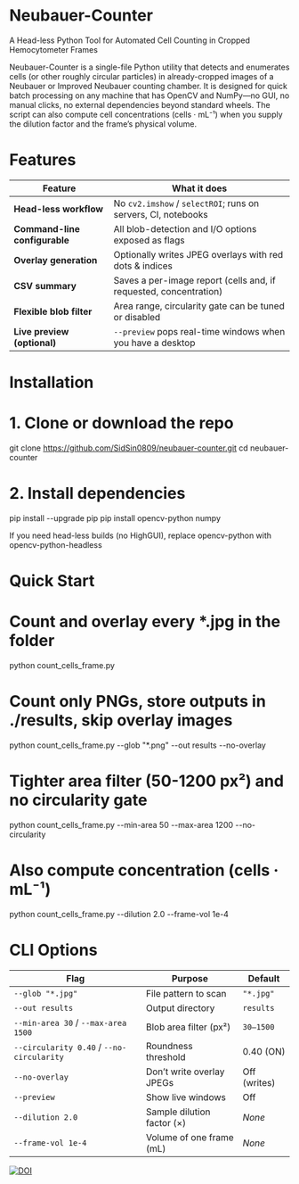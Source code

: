 # Neubauer-Counter
A Head-less Python Tool for Automated Cell Counting in Cropped Hemocytometer Frames

Neubauer-Counter is a single-file Python utility that detects and enumerates cells (or other roughly circular particles) in already-cropped images of a Neubauer or Improved Neubauer counting chamber. It is designed for quick batch processing on any machine that has OpenCV and NumPy—no GUI, no manual clicks, no external dependencies beyond standard wheels. The script can also compute cell concentrations (cells · mL⁻¹) when you supply the dilution factor and the frame’s physical volume.

# Features
| Feature                       | What it does                                                      |
| ----------------------------- | ----------------------------------------------------------------- |
| **Head-less workflow**        | No `cv2.imshow` / `selectROI`; runs on servers, CI, notebooks     |
| **Command-line configurable** | All blob-detection and I/O options exposed as flags               |
| **Overlay generation**        | Optionally writes JPEG overlays with red dots & indices           |
| **CSV summary**               | Saves a per-image report (cells and, if requested, concentration) |
| **Flexible blob filter**      | Area range, circularity gate can be tuned or disabled             |
| **Live preview (optional)**   | `--preview` pops real-time windows when you have a desktop        |

# Installation
# 1. Clone or download the repo
git clone https://github.com/SidSin0809/neubauer-counter.git
cd neubauer-counter

# 2. Install dependencies
pip install --upgrade pip
pip install opencv-python numpy

If you need head-less builds (no HighGUI), replace opencv-python with opencv-python-headless

# Quick Start
# Count and overlay every *.jpg in the folder
python count_cells_frame.py

# Count only PNGs, store outputs in ./results, skip overlay images
python count_cells_frame.py --glob "*.png" --out results --no-overlay

# Tighter area filter (50-1200 px²) and no circularity gate
python count_cells_frame.py --min-area 50 --max-area 1200 --no-circularity

# Also compute concentration (cells · mL⁻¹)
python count_cells_frame.py --dilution 2.0 --frame-vol 1e-4

# CLI Options
| Flag                                      | Purpose                    | Default      |
| ----------------------------------------- | -------------------------- | ------------ |
| `--glob "*.jpg"`                          | File pattern to scan       | `"*.jpg"`    |
| `--out results`                           | Output directory           | `results`    |
| `--min-area 30` / `--max-area 1500`       | Blob area filter (px²)     | `30–1500`    |
| `--circularity 0.40` / `--no-circularity` | Roundness threshold        | 0.40 (ON)    |
| `--no-overlay`                            | Don’t write overlay JPEGs  | Off (writes) |
| `--preview`                               | Show live windows          | Off          |
| `--dilution 2.0`                          | Sample dilution factor (×) | *None*       |
| `--frame-vol 1e-4`                        | Volume of one frame (mL)   | *None*       |

[![DOI](https://zenodo.org/badge/1013624554.svg)](https://doi.org/10.5281/zenodo.17038483)
